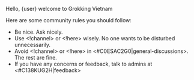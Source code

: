 Hello, {user} welcome to Grokking Vietnam

Here are some community rules you should follow:
- Be nice. Ask nicely.
- Use <!channel> or <!here> wisely. No one wants to be disturbed unnecessarily.
- Avoid <!channel> or <!here> in <#C0ESAC2G0|general-discussions>. The rest are fine.
- If you have any concerns or feedback, talk to admins at <#C138KUG2H|feedback>
